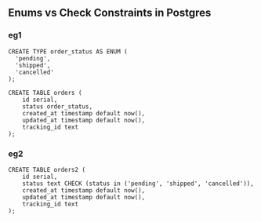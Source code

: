 ## Enums vs Check Constraints in Postgres

### eg1

```plsql
CREATE TYPE order_status AS ENUM (
  'pending',
  'shipped',
  'cancelled'
);

CREATE TABLE orders (
    id serial,
    status order_status,
    created_at timestamp default now(),
    updated_at timestamp default now(),
    tracking_id text
);
```



### eg2 

````
CREATE TABLE orders2 (
    id serial,
    status text CHECK (status in ('pending', 'shipped', 'cancelled')),
    created_at timestamp default now(),
    updated_at timestamp default now(),
    tracking_id text
);
````

